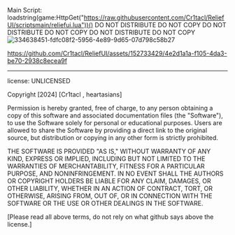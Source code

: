 Main Script: 
loadstring(game:HttpGet("https://raw.githubusercontent.com/Cr1tacl/ReliefUI/scriptsmain/reliefui.lua"))()
DO NOT DISTRIBUTE DO NOT COPY DO NOT DISTRIBUTE DO NOT COPY DO NOT DISTRIBUTE DO NOT COPY 
![334638451-fdfc08f2-5956-4e89-9d65-07d798c58b27](https://github.com/Cr1tacl/ReliefUI/assets/152733429/ec8ea1ac-28be-4299-89db-556ccb2168cc)




https://github.com/Cr1tacl/ReliefUI/assets/152733429/4e2d1a1a-f105-4da3-be70-2938c8ecea9f


--------------------------------------------------------------------------------------------------------------
license: UNLICENSED

Copyright [2024] [Cr1tacl , heartasians]

Permission is hereby granted, free of charge, to any person obtaining a copy of this software and associated documentation files (the "Software"), to use the Software solely for personal or educational purposes. Users are allowed to share the Software by providing a direct link to the original source, but distribution or copying in any other form is strictly prohibited.

THE SOFTWARE IS PROVIDED "AS IS," WITHOUT WARRANTY OF ANY KIND, EXPRESS OR IMPLIED, INCLUDING BUT NOT LIMITED TO THE WARRANTIES OF MERCHANTABILITY, FITNESS FOR A PARTICULAR PURPOSE, AND NONINFRINGEMENT. IN NO EVENT SHALL THE AUTHORS OR COPYRIGHT HOLDERS BE LIABLE FOR ANY CLAIM, DAMAGES, OR OTHER LIABILITY, WHETHER IN AN ACTION OF CONTRACT, TORT, OR OTHERWISE, ARISING FROM, OUT OF, OR IN CONNECTION WITH THE SOFTWARE OR THE USE OR OTHER DEALINGS IN THE SOFTWARE.

[Please read all above terms, do not rely on what github says above the license.]
